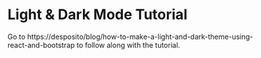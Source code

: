 # Light & Dark Mode Tutorial
Go to
https://desposito/blog/how-to-make-a-light-and-dark-theme-using-react-and-bootstrap
to follow along with the tutorial.